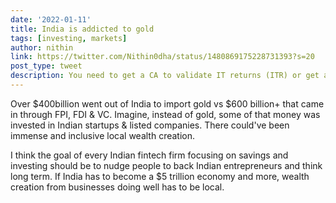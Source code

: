 ```yaml
---
date: '2022-01-11'
title: India is addicted to gold  
tags: [investing, markets]
author: nithin
link: https://twitter.com/Nithin0dha/status/1480869175228731393?s=20
post_type: tweet
description: You need to get a CA to validate IT returns (ITR) or get a tax audit if profit when trading is< than 6% of turnover or if the turnover is> Rs 10 crores. This is an anomaly...
---
```


Over $400billion went out of India to import gold vs  $600 billion+ that came in through FPI, FDI & VC. Imagine, instead of gold, some of that money was invested in Indian startups & listed companies. There could've been immense and inclusive local wealth creation.

I think the goal of every Indian fintech firm focusing on savings and investing should be to nudge people to back Indian entrepreneurs and think long term. If India has to become a $5 trillion economy and more, wealth creation from businesses doing well has to be local.
